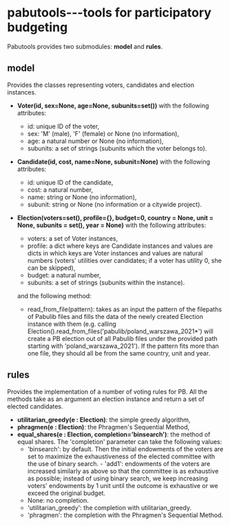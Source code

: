 # pabutools---tools for participatory budgeting

Pabutools provides two submodules: **model** and **rules**.
 ## model
 Provides the classes representing voters, candidates and election instances.
  - **Voter(id, sex=None, age=None, subunits=set())** with the following attributes:
	- id: unique ID of the voter,
	- sex: 'M' (male), 'F' (female) or None (no information),
	- age: a natural number or None (no information),
	- subunits: a set of strings (subunits which the voter belongs to).
  - **Candidate(id, cost, name=None, subunit=None)** with the following attributes:
	- id: unique ID of the candidate,
	- cost: a natural number,
	- name: string or None (no information),
	- subunit: string or None (no information or a citywide project).
  - **Election(voters=set(), profile={}, budget=0, country = None, unit = None, subunits = set(), year = None)** with the following attributes:
	- voters: a set of Voter instances,
	- profile: a dict where keys are Candidate instances and values are dicts in which keys are Voter instances and values are natural numbers (voters' utilities over candidates; if a voter has utility 0, she can be skipped),
	- budget: a natural number,
	- subunits: a set of strings (subunits within the instance).

	and the following method:
	- read_from_file(pattern): takes as an input the pattern of the filepaths of Pabulib files and fills the data of the newly created Election instance with them (e.g. calling Election().read_from_files('pabulib/poland_warszawa_2021*') will create a PB election out of all Pabulib files under the provided path starting with 'poland_warszawa_2021'). If the pattern fits more than one file, they should all be from the same country, unit and year.
 ## rules
Provides the implementation of a number of voting rules for PB. All the methods take as an argument an election instance and return a set of elected candidates.
 - **utilitarian_greedy(e : Election)**: the simple greedy algorithm,
 - **phragmen(e : Election)**: the Phragmen's Sequential Method,
 - **equal_shares(e : Election, completion='binsearch')**: the method of equal shares. The 'completion' parameter can take the following values:
	 - 'binsearch': by default. Then the initial endowments of the voters are set to maximize the exhaustiveness of the elected committee with the use of binary search.
           - 'add1': endowments of the voters are increased similarly as above so that the committee is as exhaustive as possible; instead of using binary search, we keep increasing voters' endowments by 1 unit until the outcome is exhaustive or we exceed the original budget.
	 - None: no completion.
	 - 'utilitarian_greedy': the completion with utilitarian_greedy.
	 - 'phragmen': the completion with the Phragmen's Sequential Method.
